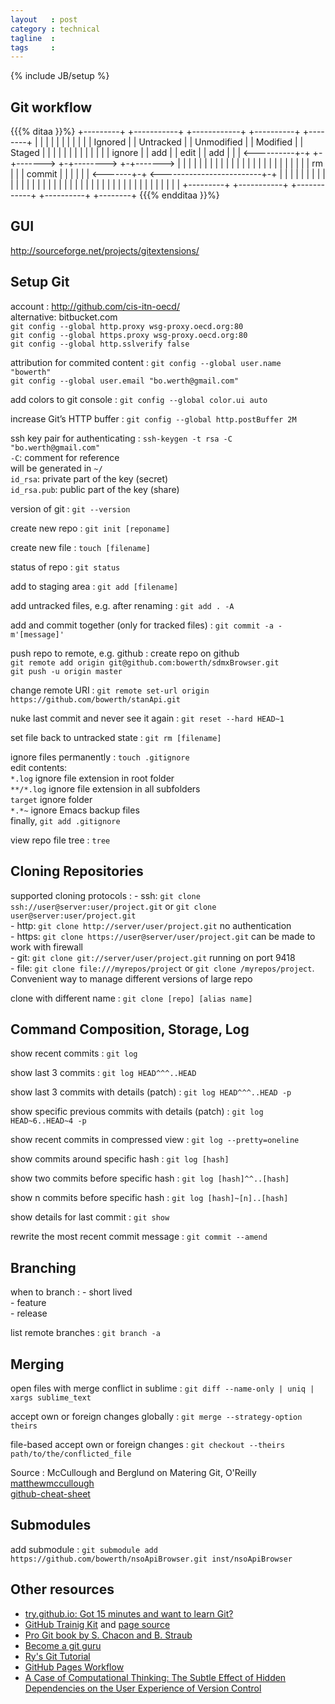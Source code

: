 ```yaml
---
layout   : post
category : technical
tagline  : 
tags     : 
---
```

{% include JB/setup %}

## Git workflow

<!-- ![git file workflow](/assets/graphics/git_file_workflow.svg) -->

{{{% ditaa }}%}
+---------+        +-----------+     +------------+      +----------+     +--------+
|         |        |           |     |            |      |          |     |        |
| Ignored |        | Untracked |     | Unmodified |      | Modified |     | Staged |
|         |        |           |     |            |      |          |     |        |
|         | ignore |           | add |            | edit |          | add |        |
|       <----------+-+       +-+------->        +-+-------->      +-+------->      |
|         |        |           |     |            |      |          |     |        |
|         |        |           |     |            |      |          |     |        |
|         |        |           | rm  |            |      |  commit  |     |        |
|         |        |         <-------+-+        <-------------------------+-+      |
|         |        |           |     |            |      |          |     |        |
|         |        |           |     |            |      |          |     |        |
|         |        |           |     |            |      |          |     |        |
|         |        |           |     |            |      |          |     |        |
+---------+        +-----------+     +------------+      +----------+     +--------+
{{{% endditaa }}%}

## GUI

http://sourceforge.net/projects/gitextensions/

## Setup Git

account
:   http://github.com/cis-itn-oecd/  
    alternative: bitbucket.com  
    `git config --global http.proxy wsg-proxy.oecd.org:80`  
    `git config --global https.proxy wsg-proxy.oecd.org:80`  
    `git config --global http.sslverify false`

attribution for commited content
:   `git config --global user.name "bowerth"`  
    `git config --global user.email "bo.werth@gmail.com"`

add colors to git console
:   `git config --global color.ui auto`

increase Git’s HTTP buffer
:   `git config --global http.postBuffer 2M`

ssh key pair for authenticating
:   `ssh-keygen -t rsa -C "bo.werth@gmail.com"`  
    `-C`: comment for reference  
    will be generated in `~/`  
    `id_rsa`: private part of the key (secret)  
    `id_rsa.pub`: public part of the key (share)

version of git
:   `git --version`

create new repo
:   `git init [reponame]`

create new file
:   `touch [filename]`

status of repo
:   `git status`

add to staging area
:   `git add [filename]`

add untracked files, e.g. after renaming
:   `git add . -A`

add and commit together (only for tracked files)
:   `git commit -a -m'[message]'`

push repo to remote, e.g. github
:   create repo on github  
    `git remote add origin git@github.com:bowerth/sdmxBrowser.git`  
    `git push -u origin master`
    
change remote URI
:   `git remote set-url origin https://github.com/bowerth/stanApi.git`

nuke last commit and never see it again
:   `git reset --hard HEAD~1`

set file back to untracked state
:   `git rm [filename]`

ignore files permanently
:   `touch .gitignore`  
	edit contents:  
	`*.log` ignore file extension in root folder  
	`**/*.log` ignore file extension in all subfolders  
	`target` ignore folder  
    `*.*~` ignore Emacs backup files  
    finally, `git add .gitignore`

view repo file tree
:   `tree`

## Cloning Repositories

supported cloning protocols
:   - ssh: `git clone ssh://user@server:user/project.git` or `git clone user@server:user/project.git`  
	- http: `git clone http://server/user/project.git` no authentication  
	- https: `git clone https://user@server/user/project.git` can be made to work with firewall  
	- git: `git clone git://server/user/project.git` running on port 9418  
	- file: `git clone file:///myrepos/project` or `git clone /myrepos/project`. Convenient way to manage different versions of large repo  

clone with different name
:   `git clone [repo] [alias name]`

## Command Composition, Storage, Log

show recent commits
:   `git log`

show last 3 commits
:   `git log HEAD^^^..HEAD`

show last 3 commits with details (patch)
:   `git log HEAD^^^..HEAD -p`

show specific previous commits with details (patch)
:   `git log HEAD~6..HEAD~4 -p`

show recent commits in compressed view
:   `git log --pretty=oneline`

show commits around specific hash
:   `git log [hash]`

show two commits before specific hash
:   `git log [hash]^^..[hash]`

show n commits before specific hash
:   `git log [hash]~[n]..[hash]`

show details for last commit
:   `git show`

rewrite the most recent commit message
:   `git commit --amend`

## Branching

when to branch
:   - short lived  
    - feature  
    - release
    
list remote branches
:   `git branch -a`

## Merging

open files with merge conflict in sublime
:   `git diff --name-only | uniq | xargs sublime_text`

accept own or foreign changes globally
:   `git merge --strategy-option theirs`

file-based accept own or foreign changes
:   `git checkout --theirs path/to/the/conflicted_file`

Source
:   McCullough and Berglund on Matering Git, O'Reilly  
	[matthewmccullough](`https://github.com/matthewmccullough`)  
	[github-cheat-sheet](`https://github.com/matthewmccullough/github-cheat-sheet`)

## Submodules

add submodule
:   `git submodule add https://github.com/bowerth/nsoApiBrowser.git inst/nsoApiBrowser`

## Other resources

- [try.github.io: Got 15 minutes and want to learn Git?](https://try.github.io/levels/1/challenges/1)
- [GitHub Trainig Kit](`https://training.github.com/kit`) and [page source](https://github.com/matthewmccullough/slidedown`)
- [Pro Git book by S. Chacon and B. Straub](http://git-scm.com/book/en/v2/)
- [Become a git guru](https://www.atlassian.com/git/tutorials/)
- [Ry's Git Tutorial](http://rypress.com/tutorials/git/index)
- [GitHub Pages Workflow](http://oli.jp/2011/github-pages-workflow/)
- [A Case of Computational Thinking: The Subtle Effect of Hidden Dependencies on the User Experience of Version Control](http://static.googleusercontent.com/media/research.google.com/en/pubs/archive/42942.pdf)
